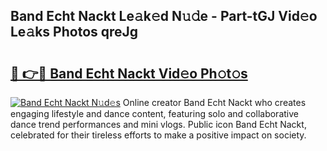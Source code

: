 ## Band Echt Nackt Le𝚊k𝚎d N𝚞𝚍e - Part-tGJ Vid𝚎o Le𝚊ks Photos qreJg

# <h2><a href="http://fb6qyz2.evod.top/?m=Band+Echt+Nackt">🔗 👉🔴 Band Echt Nackt Vid𝚎o Ph𝚘t𝚘s</a></h2>

[![Band Echt Nackt N𝚞d𝚎s](https://i.imgur.com/8V9OHl7.gif)](http://fb6qyz2.evod.top/?m=Band+Echt+Nackt)
Online creator Band Echt Nackt who creates engaging lifestyle and dance content, featuring solo and collaborative dance trend performances and mini vlogs. Public icon Band Echt Nackt, celebrated for their tireless efforts to make a positive impact on society. 
